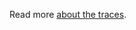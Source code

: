 Read more [about the traces](https://github.com/josephg/crdt-benchmarks/blob/7b0b90e912cfa88aff8c6336917343ee08653e51/README.md#data-sets).